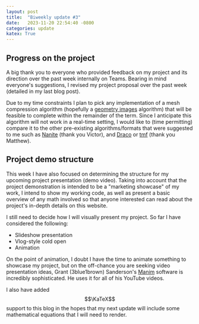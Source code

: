 ```yaml
---                                                                             
layout: post                                                                    
title:  "Biweekly update #3"                                                       
date:   2023-11-20 22:54:40 -0800                                               
categories: update                                                              
katex: True
---                                                                             
```


## Progress on the project

A big thank you to everyone who provided feedback on my project and its direction over the past week internally on Teams. Bearing in mind everyone's suggestions, I revised my project proposal over the past week (detailed in my last blog post).

Due to my time constraints I plan to pick any implementation of a mesh compression algorithm (hopefully a [geometry images](https://hhoppe.com/proj/gim/) algorithm) that will be feasible to complete within the remainder of the term. Since I anticipate this algorithm will not work in a real-time setting, I would like to (time permitting) compare it to the other pre-existing algorithms/formats that were suggested to me such as [Nanite](https://docs.unrealengine.com/5.0/en-US/nanite-virtualized-geometry-in-unreal-engine/) (thank you Victor), and [Draco](https://google.github.io/draco/) or [tmf](https://lib.rs/crates/tmf) (thank you Matthew).

## Project demo structure

This week I have also focused on determining the structure for my upcoming project presentation (demo video). Taking into account that the project demonstration is intended to be a "marketing showcase" of my work, I intend to show my working code, as well as present a basic overview of any math involved so that anyone interested can read about the project's in-depth details on this website.

I still need to decide how I will visually present my project. So far I have considered the following:
- Slideshow presentation
- Vlog-style cold open
- Animation

On the point of animation, I doubt I have the time to animate something to showcase my project, but on the off-chance you are seeking video presentation ideas, Grant (3blue1brown) Sanderson's [Manim](https://www.manim.community/) software is incredibly sophisticated. He uses it for all of his YouTube videos.

I also have added $$\KaTeX$$ support to this blog in the hopes that my next update will include some mathematical equations that I will need to render.
